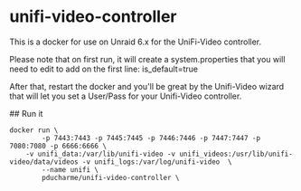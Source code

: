 # unifi-video-controller

This is a docker for use on Unraid 6.x for the UniFi-Video controller.

Please note that on first run, it will create a system.properties that you will need to edit to add on the first line: is_default=true

After that, restart the docker and you'll be great by the Unifi-Video wizard that will let you set a User/Pass for your Unifi-Video controller.

## Run it
```
docker run \
        -p 7443:7443 -p 7445:7445 -p 7446:7446 -p 7447:7447 -p 7080:7080 -p 6666:6666 \
	-v unifi_data:/var/lib/unifi-video -v unifi_videos:/usr/lib/unifi-video/data/videos -v unifi_logs:/var/log/unifi-video  \
        --name unifi \
        pducharme/unifi-video-controller \
```
